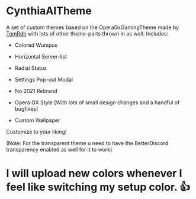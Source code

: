 # CynthiaAITheme

A set of custom themes based on the OperaGxGamingTheme made by [TomRdh](https://github.com/Tomrdh/) with lots of other theme-parts thrown in as well. Includes:

- Colored Wumpus

- Horizontal Server-list

- Radial Status

- Settings Pop-out Modal

- No 2021 Rebrand

- Opera GX Style [With lots of small design changes and a handful of bugfixes]

- Custom Wallpaper


Customize to your liking!

(Note: For the transparent theme u need to have the BetterDiscord transparency enabled as well for it to work)

# I will upload new colors whenever I feel like switching my setup color. 👍
